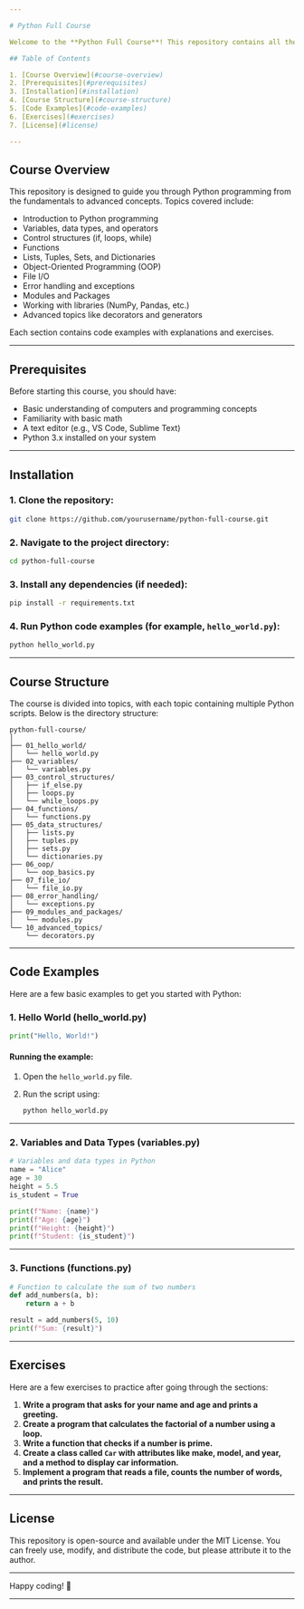 ```yaml
---

# Python Full Course

Welcome to the **Python Full Course**! This repository contains all the materials and code examples you need to learn Python programming, whether you're a beginner or an advanced learner. This course will take you from the basics of Python to more advanced topics.

## Table of Contents

1. [Course Overview](#course-overview)
2. [Prerequisites](#prerequisites)
3. [Installation](#installation)
4. [Course Structure](#course-structure)
5. [Code Examples](#code-examples)
6. [Exercises](#exercises)
7. [License](#license)

---
```


## Course Overview

This repository is designed to guide you through Python programming from the fundamentals to advanced concepts. Topics covered include:

- Introduction to Python programming
- Variables, data types, and operators
- Control structures (if, loops, while)
- Functions
- Lists, Tuples, Sets, and Dictionaries
- Object-Oriented Programming (OOP)
- File I/O
- Error handling and exceptions
- Modules and Packages
- Working with libraries (NumPy, Pandas, etc.)
- Advanced topics like decorators and generators

Each section contains code examples with explanations and exercises.

---

## Prerequisites

Before starting this course, you should have:

- Basic understanding of computers and programming concepts
- Familiarity with basic math
- A text editor (e.g., VS Code, Sublime Text)
- Python 3.x installed on your system

---

## Installation

### 1. Clone the repository:

```bash
git clone https://github.com/yourusername/python-full-course.git
```

### 2. Navigate to the project directory:

```bash
cd python-full-course
```

### 3. Install any dependencies (if needed):

```bash
pip install -r requirements.txt
```

### 4. Run Python code examples (for example, `hello_world.py`):

```bash
python hello_world.py
```

---

## Course Structure

The course is divided into topics, with each topic containing multiple Python scripts. Below is the directory structure:

```
python-full-course/
│
├── 01_hello_world/
│   └── hello_world.py
├── 02_variables/
│   └── variables.py
├── 03_control_structures/
│   ├── if_else.py
│   ├── loops.py
│   └── while_loops.py
├── 04_functions/
│   └── functions.py
├── 05_data_structures/
│   ├── lists.py
│   ├── tuples.py
│   ├── sets.py
│   └── dictionaries.py
├── 06_oop/
│   └── oop_basics.py
├── 07_file_io/
│   └── file_io.py
├── 08_error_handling/
│   └── exceptions.py
├── 09_modules_and_packages/
│   └── modules.py
└── 10_advanced_topics/
    └── decorators.py
```

---

## Code Examples

Here are a few basic examples to get you started with Python:

### 1. Hello World (hello_world.py)

```python
print("Hello, World!")
```

#### Running the example:

1. Open the `hello_world.py` file.
2. Run the script using:

    ```bash
    python hello_world.py
    ```

---

### 2. Variables and Data Types (variables.py)

```python
# Variables and data types in Python
name = "Alice"
age = 30
height = 5.5
is_student = True

print(f"Name: {name}")
print(f"Age: {age}")
print(f"Height: {height}")
print(f"Student: {is_student}")
```

---

### 3. Functions (functions.py)

```python
# Function to calculate the sum of two numbers
def add_numbers(a, b):
    return a + b

result = add_numbers(5, 10)
print(f"Sum: {result}")
```

---

## Exercises

Here are a few exercises to practice after going through the sections:

1. **Write a program that asks for your name and age and prints a greeting.**
2. **Create a program that calculates the factorial of a number using a loop.**
3. **Write a function that checks if a number is prime.**
4. **Create a class called `Car` with attributes like make, model, and year, and a method to display car information.**
5. **Implement a program that reads a file, counts the number of words, and prints the result.**

---

## License

This repository is open-source and available under the MIT License. You can freely use, modify, and distribute the code, but please attribute it to the author.

---

Happy coding! 🚀

---


